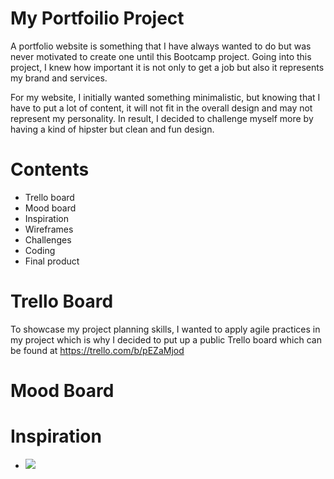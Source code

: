 # My Portfoilio Project
A portfolio website is something that I have always wanted to do but was never motivated to create one until this Bootcamp project. Going into this project, I knew how important it is not only to get a job but also it represents my brand and services.

For my website, I initially wanted something minimalistic, but knowing that I have to put a lot of content, it will not fit in the overall design and may not represent my personality. In result, I decided to challenge myself more by having a kind of hipster but clean and fun design.

# Contents
- Trello board
- Mood board
- Inspiration
- Wireframes
- Challenges
- Coding
- Final product

# Trello Board
To showcase my project planning skills, I wanted to apply agile practices in my project which is why I decided to put up a public Trello board which can be found at https://trello.com/b/pEZaMjod

# Mood Board


# Inspiration

-  ![](http://www.glenndimaliwat.com/assets/img/inspiration/denisechandler.png)
